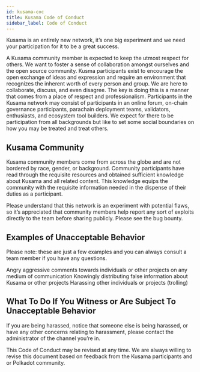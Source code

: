 ```yaml
---
id: kusama-coc
title: Kusama Code of Conduct
sidebar_label: Code of Conduct
---
```


Kusama is an entirely new network, it’s one big experiment and we need your participation for it to be a great success.

A Kusama community member is expected to keep the utmost respect for others. We want to foster a sense of collaboration amongst ourselves and the open source community. Kusma participants exist to encourage the open exchange of ideas and expression and require an environment that recognizes the inherent worth of every person and group. We are here to collaborate, discuss, and even disagree. The key is doing this is a manner that comes from a place of respect and professionalism. Participants in the Kusama network may consist of participants in an online forum, on-chain governance participants, parachain deployment teams, validators, enthusiasts, and ecosystem tool builders. We expect for there to be participation from all backgrounds but like to set some social boundaries on how you may be treated and treat others. 

## Kusama Community
Kusama community members come from across the globe and are not bordered by race, gender, or background. Community participants have read through the requisite resources and obtained sufficient knowledge about Kusama and all related content. This knowledge equips the community with the requisite information needed in the dispense of their duties as a participant.

Please understand that this network is an experiment with potential flaws, so it’s appreciated that community members help report any sort of exploits directly to the team before sharing publicly. Please see the bug bounty.

## Examples of Unacceptable Behavior
Please note: these are just a few examples and you can always consult a team member if you have any questions.

Angry aggressive comments towards individuals or other projects on any medium of communication
Knowingly distributing false information about Kusama or other projects
Harassing other individuals or projects (trolling)

## What To Do If You Witness or Are Subject To Unacceptable Behavior
If you are being harassed, notice that someone else is being harassed, or have any other concerns relating to harassment, please contact the administrator of the channel you’re in.

This Code of Conduct may be revised at any time. We are always willing to revise this document based on feedback from the Kusama participants and or Polkadot community. 

